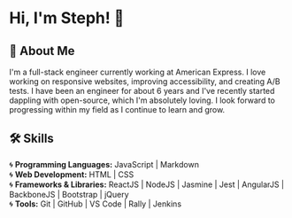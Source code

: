 <!---
StephNathai/StephNathai is a ✨ special ✨ repository because its `README.md` (this file) appears on your GitHub profile.
You can click the Preview link to take a look at your changes.
--->


# Hi, I'm Steph! :wave:


## :hibiscus: About Me

I'm a full-stack engineer currently working at American Express. I love working on responsive websites, improving accessibility, and creating A/B tests. I have been an engineer for about 6 years and I've recently started dappling with open-source, which I'm absolutely loving. I look forward to progressing within my field as I continue to learn and grow.


## :hammer_and_wrench: Skills

:cyclone: <b>Programming Languages:</b> JavaScript | Markdown  
:cyclone: <b>Web Development:</b> HTML | CSS  
:cyclone: <b>Frameworks & Libraries:</b> ReactJS | NodeJS | Jasmine | Jest | AngularJS | BackboneJS | Bootstrap | jQuery  
:cyclone: <b>Tools:</b> Git | GitHub | VS Code | Rally | Jenkins   

